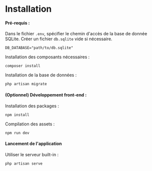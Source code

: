 # Installation

#### Pré-requis :

Dans le fichier `.env`, spécifier le chemin d'accès de la base de donnée SQLite. Créer un fichier `db.sqlite` vide si nécessaire.

```
DB_DATABASE="path/to/db.sqlite"
```

Installation des composants nécessaires :

`composer install`

Installation de la base de données :

```
php artisan migrate
```

#### (Optionnel) Développement front-end :

Installation des packages :

`npm install`

Compilation des assets :

`npm run dev`

#### Lancement de l'application

Utiliser le serveur built-in :

`php artisan serve`